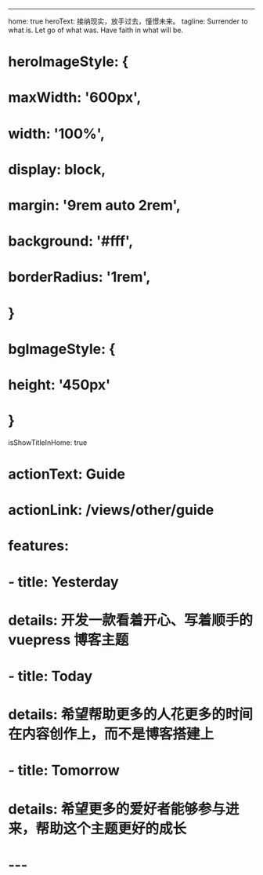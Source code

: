 ---
home: true
heroText: 接纳现实，放手过去，憧憬未来。
tagline: Surrender to what is. Let go of what was. Have faith in what will be.

# heroImageStyle: {
#   maxWidth: '600px',
#   width: '100%',
#   display: block,
#   margin: '9rem auto 2rem',
#   background: '#fff',
#   borderRadius: '1rem',
# }
# bgImageStyle: {
#   height: '450px'
# }
isShowTitleInHome: true
# actionText: Guide
# actionLink: /views/other/guide
# features:
# - title: Yesterday
#   details: 开发一款看着开心、写着顺手的 vuepress 博客主题
# - title: Today
#   details: 希望帮助更多的人花更多的时间在内容创作上，而不是博客搭建上
# - title: Tomorrow
#   details: 希望更多的爱好者能够参与进来，帮助这个主题更好的成长
# ---